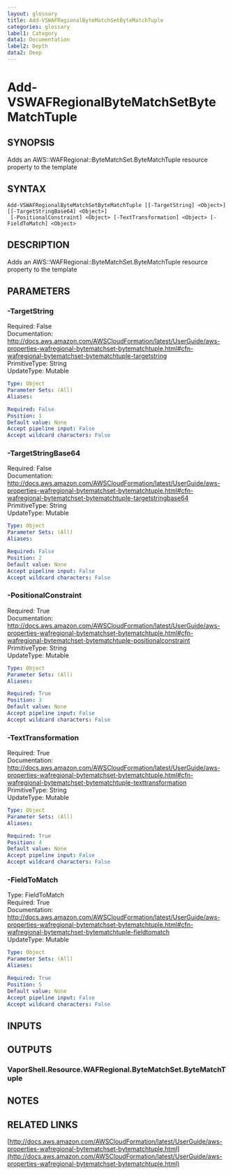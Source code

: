 ```yaml
---
layout: glossary
title: Add-VSWAFRegionalByteMatchSetByteMatchTuple
categories: glossary
label1: Category
data1: Documentation
label2: Depth
data2: Deep
---
```


# Add-VSWAFRegionalByteMatchSetByteMatchTuple

## SYNOPSIS
Adds an AWS::WAFRegional::ByteMatchSet.ByteMatchTuple resource property to the template

## SYNTAX

```
Add-VSWAFRegionalByteMatchSetByteMatchTuple [[-TargetString] <Object>] [[-TargetStringBase64] <Object>]
 [-PositionalConstraint] <Object> [-TextTransformation] <Object> [-FieldToMatch] <Object>
```

## DESCRIPTION
Adds an AWS::WAFRegional::ByteMatchSet.ByteMatchTuple resource property to the template

## PARAMETERS

### -TargetString
Required: False    
Documentation: http://docs.aws.amazon.com/AWSCloudFormation/latest/UserGuide/aws-properties-wafregional-bytematchset-bytematchtuple.html#cfn-wafregional-bytematchset-bytematchtuple-targetstring    
PrimitiveType: String    
UpdateType: Mutable

```yaml
Type: Object
Parameter Sets: (All)
Aliases: 

Required: False
Position: 1
Default value: None
Accept pipeline input: False
Accept wildcard characters: False
```

### -TargetStringBase64
Required: False    
Documentation: http://docs.aws.amazon.com/AWSCloudFormation/latest/UserGuide/aws-properties-wafregional-bytematchset-bytematchtuple.html#cfn-wafregional-bytematchset-bytematchtuple-targetstringbase64    
PrimitiveType: String    
UpdateType: Mutable

```yaml
Type: Object
Parameter Sets: (All)
Aliases: 

Required: False
Position: 2
Default value: None
Accept pipeline input: False
Accept wildcard characters: False
```

### -PositionalConstraint
Required: True    
Documentation: http://docs.aws.amazon.com/AWSCloudFormation/latest/UserGuide/aws-properties-wafregional-bytematchset-bytematchtuple.html#cfn-wafregional-bytematchset-bytematchtuple-positionalconstraint    
PrimitiveType: String    
UpdateType: Mutable

```yaml
Type: Object
Parameter Sets: (All)
Aliases: 

Required: True
Position: 3
Default value: None
Accept pipeline input: False
Accept wildcard characters: False
```

### -TextTransformation
Required: True    
Documentation: http://docs.aws.amazon.com/AWSCloudFormation/latest/UserGuide/aws-properties-wafregional-bytematchset-bytematchtuple.html#cfn-wafregional-bytematchset-bytematchtuple-texttransformation    
PrimitiveType: String    
UpdateType: Mutable

```yaml
Type: Object
Parameter Sets: (All)
Aliases: 

Required: True
Position: 4
Default value: None
Accept pipeline input: False
Accept wildcard characters: False
```

### -FieldToMatch
Type: FieldToMatch    
Required: True    
Documentation: http://docs.aws.amazon.com/AWSCloudFormation/latest/UserGuide/aws-properties-wafregional-bytematchset-bytematchtuple.html#cfn-wafregional-bytematchset-bytematchtuple-fieldtomatch    
UpdateType: Mutable

```yaml
Type: Object
Parameter Sets: (All)
Aliases: 

Required: True
Position: 5
Default value: None
Accept pipeline input: False
Accept wildcard characters: False
```

## INPUTS

## OUTPUTS

### VaporShell.Resource.WAFRegional.ByteMatchSet.ByteMatchTuple

## NOTES

## RELATED LINKS

[http://docs.aws.amazon.com/AWSCloudFormation/latest/UserGuide/aws-properties-wafregional-bytematchset-bytematchtuple.html](http://docs.aws.amazon.com/AWSCloudFormation/latest/UserGuide/aws-properties-wafregional-bytematchset-bytematchtuple.html)

